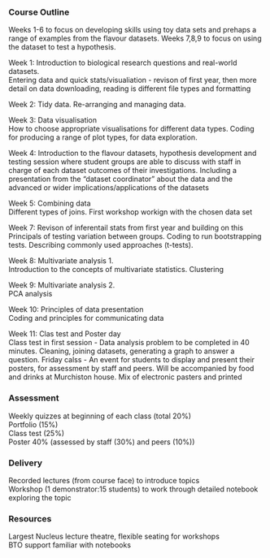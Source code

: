 ### Course Outline

Weeks 1-6 to focus on developing skills using toy data sets and prehaps a range of examples from the flavour datasets.  Weeks 7,8,9 to focus on using the dataset to test a hypothesis.  

Week 1: Introduction to biological research questions and real-world datasets.  
Entering data and quick stats/visualiation - revison of first year, then more detail on data downloading, reading is different file types and formatting

Week 2: Tidy data. Re-arranging and managing data.

Week 3: Data visualisation  
How to choose appropriate visualisations for different data types.  Coding for producing a range of plot types, for data exploration.  

Week 4: Introduction to the flavour datasets, hypothesis development and testing
session where student groups are able to discuss with staff in charge of each dataset outcomes of their investigations.  Including a presentation from the “dataset coordinator” about the data and the advanced or wider implications/applications of the datasets 

Week 5: Combining data  
Different types of joins.  First workshop workign with the chosen data set

Week 7: Revison of inferentail stats from first year and building on this
Principals of testing variation between groups.  Coding to run bootstrapping tests. Describing commonly used approaches (t-tests).  

Week 8: Multivariate analysis 1.  
Introduction to the concepts of multivariate statistics.  Clustering

Week 9: Multivariate analysis 2.   
PCA analysis

Week 10: Principles of data presentation  
Coding and principles for communicating data

Week 11: Clas test and Poster day  
Class test in first session - Data analysis problem to be completed in 40 minutes.  Cleaning, joining datasets, generating a graph to answer a question.
Friday calss - An event for students to display and present their posters, for assessment by staff and peers.  Will be accompanied by food and drinks at Murchiston house.  Mix of electronic pasters and printed  


### Assessment  
Weekly quizzes at beginning of each class (total 20%)  
Portfolio (15%)  
Class test  (25%)  
Poster 40% (assessed by staff (30%) and peers (10%))   

### Delivery  
Recorded lectures (from course face) to introduce topics  
Workshop (1 demonstrator:15 students) to work through detailed notebook exploring the topic  

### Resources  
Largest Nucleus lecture theatre, flexible seating for workshops  
BTO support familiar with notebooks  